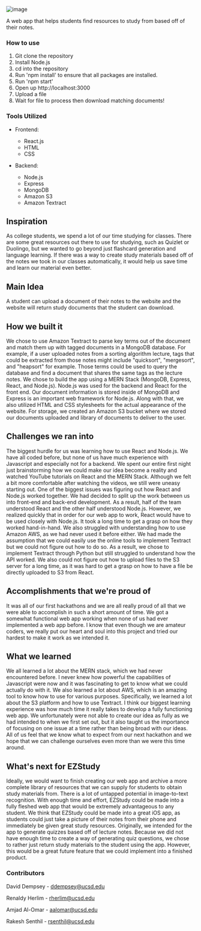 ![image](https://i.imgur.com/70bI8VC.png)

A web app that helps students find resources to study from based off of their notes.

### How to use
1. Git clone the repository
1. Install Node.js
2. cd into the repository
3. Run 'npm install' to ensure that all packages are installed.
4. Run 'npm start'
5. Open up http://localhost:3000
6. Upload a file
7. Wait for file to process then download matching documents!

### Tools Utilized

* Frontend:
  - React.js
  - HTML
  - CSS

* Backend:
  - Node.js
  - Express
  - MongoDB
  - Amazon S3
  - Amazon Textract

## Inspiration
As college students, we spend a lot of our time studying for classes. There are some great resources out there to use for studying, such as Quizlet or Duolingo, but we wanted to go beyond just flashcard generation and language learning. If there was a way to create study materials based off of the notes we took in our classes automatically, it would help us save time and learn our material even better.

## Main Idea
A student can upload a document of their notes to the website and the website will return study documents that the student can download.

## How we built it
We chose to use Amazon Textract to parse key terms out of the document and match them up with tagged documents in a MongoDB database. For example, if a user uploaded notes from a sorting algorithm lecture, tags that could be extracted from those notes might include "quicksort", "mergesort", and "heapsort" for example. Those terms could be used to query the database and find a document that shares the same tags as the lecture notes. 
We chose to build the app using a MERN Stack (MongoDB, Express, React, and Node.js). Node.js was used for the backend and React for the front end. Our document information is stored inside of MongoDB and Express is an important web framework for Node.js. Along with that, we also utilized HTML and CSS stylesheets for the actual appearance of the website. For storage, we created an Amazon S3 bucket where we stored our documents uploaded and library of documents to deliver to the user. 

## Challenges we ran into
The biggest hurdle for us was learning how to use React and Node.js. We have all coded before, but none of us have much experience with Javascript and especially not for a backend. We spent our entire first night just brainstorming how we could make our idea become a reality and watched YouTube tutorials on React and the MERN Stack. Although we felt a bit more comfortable after watching the videos, we still were uneasy starting out. One of the biggest issues was figuring out how React and Node.js worked together. We had decided to split up the work between us into front-end and back-end development. As a result, half of the team understood React and the other half understood Node.js. However, we realized quickly that in order for our web app to work, React would have to be used closely with Node.js. It took a long time to get a grasp on how they worked hand-in-hand. 
We also struggled with understanding how to use Amazon AWS, as we had never used it before either. We had made the assumption that we could easily use the online tools to implement Textract but we could not figure out how to do so. As a result, we chose to implement Textract through Python but still struggled to understand how the API worked. We also could not figure out how to upload files to the S3 server for a long time, as it was hard to get a grasp on how to have a file be directly uploaded to S3 from React.

## Accomplishments that we're proud of
It was all of our first hackathons and we are all really proud of all that we were able to accomplish in such a short amount of time. We got a somewhat functional web app working when none of us had ever implemented a web app before. I know that even though we are amateur coders, we really put our heart and soul into this project and tried our hardest to make it work as we intended it. 

## What we learned
We all learned a lot about the MERN stack, which we had never encountered before. I never knew how powerful the capabilities of Javascript were now and it was fascinating to get to know what we could actually do with it. 
We also learned a lot about AWS, which is an amazing tool to know how to use for various purposes. Specifically, we learned a lot about the S3 platform and how to use Textract.
I think our biggest learning experience was how much time it really takes to develop a fully functioning web app. We unfortunately were not able to create our idea as fully as we had intended to when we first set out, but it also taught us the importance of focusing on one issue at a time rather than being broad with our ideas. All of us feel that we know what to expect from our next hackathon and we hope that we can challenge ourselves even more than we were this time around.

## What's next for EZStudy
Ideally, we would want to finish creating our web app and archive a more complete library of resources that we can supply for students to obtain study materials from. There is a lot of untapped potential in image-to-text recognition. With enough time and effort, EZStudy could be made into a fully fleshed web app that would be extremely advantageous to any student. We think that EZStudy could be made into a great iOS app, as students could just take a picture of their notes from their phone and immediately be given great study resources. Originally, we intended for the app to generate quizzes based off of lecture notes. Because we did not have enough time to create a way of generating quiz questions, we chose to rather just return study materials to the student using the app. However, this would be a great future feature that we could implement into a finished product.

### Contributors
David Dempsey - ddempsey@ucsd.edu

Renaldy Herlim - rherlim@ucsd.edu

Amjad Al-Omar - aalomar@ucsd.edu

Rakesh Senthil - rsenthil@ucsd.edu
